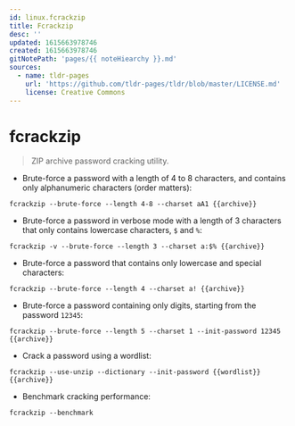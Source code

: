 ```yaml
---
id: linux.fcrackzip
title: Fcrackzip
desc: ''
updated: 1615663978746
created: 1615663978746
gitNotePath: 'pages/{{ noteHiearchy }}.md'
sources:
  - name: tldr-pages
    url: 'https://github.com/tldr-pages/tldr/blob/master/LICENSE.md'
    license: Creative Commons
---
```

# fcrackzip

> ZIP archive password cracking utility.

- Brute-force a password with a length of 4 to 8 characters, and contains only alphanumeric characters (order matters):

`fcrackzip --brute-force --length 4-8 --charset aA1 {{archive}}`

- Brute-force a password in verbose mode with a length of 3 characters that only contains lowercase characters, `$` and `%`:

`fcrackzip -v --brute-force --length 3 --charset a:$% {{archive}}`

- Brute-force a password that contains only lowercase and special characters:

`fcrackzip --brute-force --length 4 --charset a! {{archive}}`

- Brute-force a password containing only digits, starting from the password `12345`:

`fcrackzip --brute-force --length 5 --charset 1 --init-password 12345 {{archive}}`

- Crack a password using a wordlist:

`fcrackzip --use-unzip --dictionary --init-password {{wordlist}} {{archive}}`

- Benchmark cracking performance:

`fcrackzip --benchmark`

